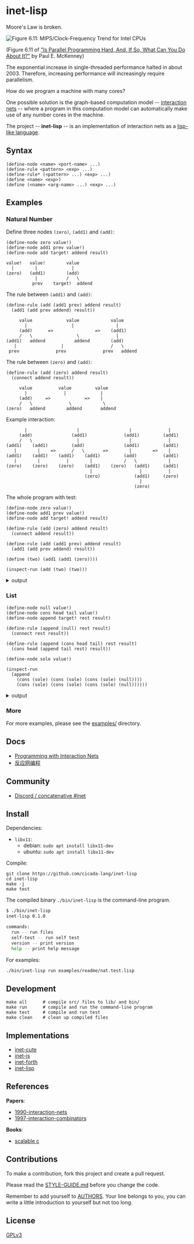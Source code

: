 # inet-lisp

Moore's Law is broken.

![Figure 6.11: MIPS/Clock-Frequency Trend for Intel CPUs](assets/images/mips-clock-frequency-trend-for-intel-cpus.png)

(Figure 6.11 of ["Is Parallel Programming Hard, And, If So, What Can You Do About It?"](https://www.kernel.org/pub/linux/kernel/people/paulmck/perfbook/perfbook.html) by Paul E. McKenney)

The exponential increase in single-threaded performance halted in about 2003.
Therefore, increasing performance will increasingly require parallelism.

How do we program a machine with many cores?

One possible solution is the graph-based computation model
-- [interaction nets](https://en.wikipedia.org/wiki/Interaction_nets) --
where a program in this computation model can automatically
make use of any number cores in the machine.

The project -- **inet-lisp** -- is an implementation of interaction nets
as a [lisp-like language](https://en.wikipedia.org/wiki/lisp_(programming_language)).

## Syntax

```
(define-node <name> <port-name> ...)
(define-rule <pattern> <exp> ...)
(define-rule* (<pattern> ...) <exp> ...)
(define <name> <exp>)
(define (<name> <arg-name> ...) <exp> ...)
```

## Examples

### Natural Number

Define three nodes `(zero)`, `(add1)` and `(add)`:

```
(define-node zero value!)
(define-node add1 prev value!)
(define-node add target! addend result)
```

```
value!   value!        value
  |        |             |
(zero)   (add1)        (add)
           |           /   \
          prev    target!  addend
```

The rule between `(add1)` and `(add)`:

```
(define-rule (add (add1 prev) addend result)
  (add1 (add prev addend) result))
```

```
     value             value            value
       |                 |                |
     (add)      =>                =>    (add1)
     /   \                 \              |
(add1)   addend           addend        (add)
   |                 |                  /   \
 prev              prev              prev   addend
```

The rule between `(zero)` and `(add)`:

```
(define-rule (add (zero) addend result)
  (connect addend result))
```

```
     value          value         value
       |              |             |
     (add)     =>             =>    |
     /   \              \            \
(zero)   addend        addend       addend
```

Example interaction:

```
       |                   |                   |              |
     (add)               (add1)              (add1)         (add1)
     /   \                 |                   |              |
(add1)    (add1)         (add)               (add1)         (add1)
   |        |    =>      /   \       =>        |        =>    |
(add1)    (add1)    (add1)    (add1)         (add)          (add1)
   |        |          |        |            /   \            |
(zero)    (zero)    (zero)    (add1)    (zero)   (add1)     (add1)
                                |                  |          |
                              (zero)             (add1)     (zero)
                                                   |
                                                 (zero)
```

The whole program with test:

```
(define-node zero value!)
(define-node add1 prev value!)
(define-node add target! addend result)

(define-rule (add (zero) addend result)
  (connect addend result))

(define-rule (add (add1 prev) addend result)
  (add1 (add prev addend) result))

(define (two) (add1 (add1 (zero))))

(inspect-run (add (two) (two)))
```

<details>
<summary>output</summary>

```
<net>
:root -<>-result-(add₇)
(add₇
 :target! -<>-!value-(add1₃)
 :addend -<>-!value-(add1₆)
 :result -<>-)
(add1₆
 :prev -<>-!value-(add1₅)
 :value! -<>-addend-(add₇))
(add1₅
 :prev -<>-!value-(zero₄)
 :value! -<>-prev-(add1₆))
(zero₄
 :value! -<>-prev-(add1₅))
(add1₃
 :prev -<>-!value-(add1₂)
 :value! -<>-!target-(add₇))
(add1₂
 :prev -<>-!value-(zero₁)
 :value! -<>-prev-(add1₃))
(zero₁
 :value! -<>-prev-(add1₂))
</net>

<net>
:root -<>-!value-(add1₉)
(add1₉
 :prev -<>-!value-(add1₁₁)
 :value! -<>-)
(add1₁₁
 :prev -<>-!value-(add1₆)
 :value! -<>-prev-(add1₉))
(add1₆
 :prev -<>-!value-(add1₅)
 :value! -<>-prev-(add1₁₁))
(add1₅
 :prev -<>-!value-(zero₄)
 :value! -<>-prev-(add1₆))
(zero₄
 :value! -<>-prev-(add1₅))
</net>
```

</details>

### List

```
(define-node null value!)
(define-node cons head tail value!)
(define-node append target! rest result)

(define-rule (append (null) rest result)
  (connect rest result))

(define-rule (append (cons head tail) rest result)
  (cons head (append tail rest) result))

(define-node sole value!)

(inspect-run
  (append
    (cons (sole) (cons (sole) (cons (sole) (null))))
    (cons (sole) (cons (sole) (cons (sole) (null))))))
```

<details>
<summary>output</summary>

```
<net>
:root -<>-result-(append₁₅)
(append₁₅
 :target! -<>-!value-(cons₇)
 :rest -<>-!value-(cons₁₄)
 :result -<>-)
(cons₁₄
 :head -<>-!value-(sole₈)
 :tail -<>-!value-(cons₁₃)
 :value! -<>-rest-(append₁₅))
(cons₁₃
 :head -<>-!value-(sole₉)
 :tail -<>-!value-(cons₁₂)
 :value! -<>-tail-(cons₁₄))
(cons₁₂
 :head -<>-!value-(sole₁₀)
 :tail -<>-!value-(null₁₁)
 :value! -<>-tail-(cons₁₃))
(null₁₁
 :value! -<>-tail-(cons₁₂))
(sole₁₀
 :value! -<>-head-(cons₁₂))
(sole₉
 :value! -<>-head-(cons₁₃))
(sole₈
 :value! -<>-head-(cons₁₄))
(cons₇
 :head -<>-!value-(sole₁)
 :tail -<>-!value-(cons₆)
 :value! -<>-!target-(append₁₅))
(cons₆
 :head -<>-!value-(sole₂)
 :tail -<>-!value-(cons₅)
 :value! -<>-tail-(cons₇))
(cons₅
 :head -<>-!value-(sole₃)
 :tail -<>-!value-(null₄)
 :value! -<>-tail-(cons₆))
(null₄
 :value! -<>-tail-(cons₅))
(sole₃
 :value! -<>-head-(cons₅))
(sole₂
 :value! -<>-head-(cons₆))
(sole₁
 :value! -<>-head-(cons₇))
</net>

<net>
:root -<>-!value-(cons₁₇)
(cons₁₇
 :head -<>-!value-(sole₁)
 :tail -<>-!value-(cons₁₉)
 :value! -<>-)
(cons₁₉
 :head -<>-!value-(sole₂)
 :tail -<>-!value-(cons₂₁)
 :value! -<>-tail-(cons₁₇))
(cons₂₁
 :head -<>-!value-(sole₃)
 :tail -<>-!value-(cons₁₄)
 :value! -<>-tail-(cons₁₉))
(cons₁₄
 :head -<>-!value-(sole₈)
 :tail -<>-!value-(cons₁₃)
 :value! -<>-tail-(cons₂₁))
(cons₁₃
 :head -<>-!value-(sole₉)
 :tail -<>-!value-(cons₁₂)
 :value! -<>-tail-(cons₁₄))
(cons₁₂
 :head -<>-!value-(sole₁₀)
 :tail -<>-!value-(null₁₁)
 :value! -<>-tail-(cons₁₃))
(null₁₁
 :value! -<>-tail-(cons₁₂))
(sole₁₀
 :value! -<>-head-(cons₁₂))
(sole₉
 :value! -<>-head-(cons₁₃))
(sole₈
 :value! -<>-head-(cons₁₄))
(sole₃
 :value! -<>-head-(cons₂₁))
(sole₂
 :value! -<>-head-(cons₁₉))
(sole₁
 :value! -<>-head-(cons₁₇))
</net>
```

</details>

### More

For more examples, please see the [examples/](examples/) directory.

## Docs

- [Programming with Interaction Nets](docs/articles/programming-with-interaction-nets.md)
- [反应网编程](docs/articles/反应网编程.md)

## Community

- [Discord / concatenative #inet](https://discord.gg/EcUfwRkbdx)

## Install

Dependencies:

- `libx11`:
  - debian: `sudo apt install libx11-dev`
  - ubuntu: `sudo apt install libx11-dev`

Compile:

```
git clone https://github.com/cicada-lang/inet-lisp
cd inet-lisp
make -j
make test
```

The compiled binary `./bin/inet-lisp` is the command-line program.

```sh
$ ./bin/inet-lisp
inet-lisp 0.1.0

commands:
  run -- run files
  self-test -- run self test
  version -- print version
  help -- print help message
```

For examples:

```sh
./bin/inet-lisp run examples/readme/nat.test.lisp
```

## Development

```shell
make all      # compile src/ files to lib/ and bin/
make run      # compile and run the command-line program
make test     # compile and run test
make clean    # clean up compiled files
```

## Implementations

- [inet-cute](https://github.com/cicada-lang/inet-cute)
- [inet-js](https://github.com/cicada-lang/inet-js)
- [inet-forth](https://github.com/cicada-lang/inet-forth)
- [inet-lisp](https://github.com/cicada-lang/inet-lisp)

## References

**Papers**:

- [1990-interaction-nets](./docs/references/1990-interaction-nets.pdf)
- [1997-interaction-combinators](./docs/references/1997-interaction-combinators.pdf)

**Books**:

- [scalable c](https://github.com/booksbyus/scalable-c)

## Contributions

To make a contribution, fork this project and create a pull request.

Please read the [STYLE-GUIDE.md](STYLE-GUIDE.md) before you change the code.

Remember to add yourself to [AUTHORS](AUTHORS).
Your line belongs to you, you can write a little
introduction to yourself but not too long.

## License

[GPLv3](LICENSE)
